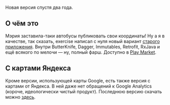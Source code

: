 Новая версия спустя два года.

## О чём это
Мэрия заставила-таки автобусы публиковать свои координаты! Ну а я в качестве, так сказать, exercise 
написал с нуля новый вариант [старого приложения][previous-version]. Внутри ButterKnife, Dagger, 
Immutables, Retrofit, RxJava и ещё всякого по мелочи — ну, полный фарш. Доступно в [Play Market][new-version].

## С картами Яндекса
Кроме версии, использующей карты Google, есть также версия с картами от Яндекса. В ней даже нет
обращений к Google Analytics (короче, идеологически чистый продукт). Последнюю версию скачать можно [здесь][yandex-version].

[previous-version]: https://play.google.com/store/apps/details?id=com.micdm.transportlive
[new-version]: https://play.google.com/store/apps/details?id=micdm.transportlive2
[yandex-version]: https://github.com/micdm/transport-live-2/blob/yandex_maps/releases/transportlive2-yndx-1.3.apk?raw=true
